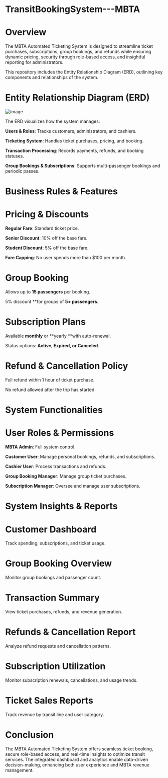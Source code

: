 # TransitBookingSystem---MBTA

# Overview

The MBTA Automated Ticketing System is designed to streamline ticket purchases, subscriptions, group bookings, and refunds while ensuring dynamic pricing, security through role-based access, and insightful reporting for administrators.

This repository includes the Entity Relationship Diagram (ERD), outlining key components and relationships of the system.

# Entity Relationship Diagram (ERD)

![image](https://github.com/user-attachments/assets/56f230fb-d2ef-4ad6-8cae-a299ff3934be)


The ERD visualizes how the system manages:

**Users & Roles**: Tracks customers, administrators, and cashiers.

**Ticketing System**: Handles ticket purchases, pricing, and booking.

**Transaction Processing**: Records payments, refunds, and booking statuses.

**Group Bookings & Subscriptions**: Supports multi-passenger bookings and periodic passes.

# Business Rules & Features

# Pricing & Discounts

**Regular Fare**: Standard ticket price.  

**Senior Discount**: 10% off the base fare.

**Student Discount**: 5% off the base fare.

**Fare Capping**: No user spends more than $100 per month.

# Group Booking

Allows up to **15 passengers** per booking.

5% discount **for groups of **5+ passengers.**

# Subscription Plans

Available **monthly** or **yearly **with auto-renewal.

Status options: **Active, Expired, or Canceled**.

# Refund & Cancellation Policy

Full refund within 1 hour of ticket purchase.

No refund allowed after the trip has started.

# System Functionalities

# User Roles & Permissions

**MBTA Admin**: Full system control.

**Customer User**: Manage personal bookings, refunds, and subscriptions.

**Cashier User**: Process transactions and refunds.

**Group Booking Manager**: Manage group ticket purchases.

**Subscription Manager**: Oversee and manage user subscriptions.

# System Insights & Reports

# Customer Dashboard

Track spending, subscriptions, and ticket usage.
# Group Booking Overview

Monitor group bookings and passenger count.
# Transaction Summary

View ticket purchases, refunds, and revenue generation.
# Refunds & Cancellation Report

Analyze refund requests and cancellation patterns.
# Subscription Utilization

Monitor subscription renewals, cancellations, and usage trends.
# Ticket Sales Reports

Track revenue by transit line and user category.

# Conclusion

The MBTA Automated Ticketing System offers seamless ticket booking, secure role-based access, and real-time insights to optimize transit services. The integrated dashboard and analytics enable data-driven decision-making, enhancing both user experience and MBTA revenue management.

